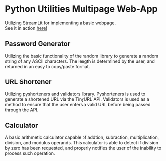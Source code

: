 # Python Utilities Multipage Web-App
Utilizing StreamLit for implementing a basic webpage.  
See it in action [here!](https://python-utilities-multipage-webapp.streamlit.app/)
## Password Generator 
Utilizing the basic functionality of the random library to generate a random string of any ASCII characters. The length is determined by the user, and returned in an easy to copy/paste format.

## URL Shortener
Utilizing pyshorteners and validators library. Pyshorteners is used to generate a shortened URL via the TinyURL API. Validators is used as a method to ensure that the user enters a valid URL before being passed through the API.

## Calculator
A basic arithmetic calculator capable of addtion, subraction, multiplication, division, and modulus operands. This calculator is able to detect if division by zero has been requested, and properly notifies the user of the inability to process such operation.
